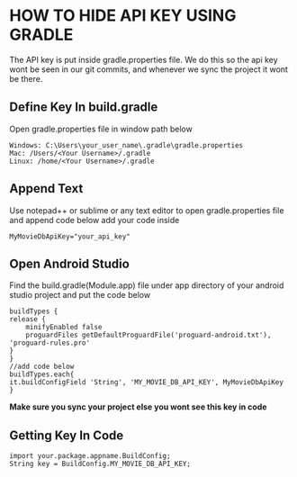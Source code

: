 # HOW TO HIDE API KEY USING GRADLE

The API key is put inside gradle.properties file. We do this so the api key wont be seen in our git commits, and whenever we sync the project it wont be there.

	

## Define Key In build.gradle	
		
Open gradle.properties file in window path below

```
Windows: C:\Users\your_user_name\.gradle\gradle.properties	
Mac: /Users/<Your Username>/.gradle
Linux: /home/<Your Username>/.gradle
```
		

## Append Text		
Use notepad++ or sublime or any text editor to open gradle.properties file and append code below
add your code inside

```
MyMovieDbApiKey="your_api_key"
```
		
		
## Open Android Studio		
 Find the build.gradle(Module.app) file under app directory of your android studio project and put the code below 
		
```
buildTypes {
release {
	minifyEnabled false
	proguardFiles getDefaultProguardFile('proguard-android.txt'), 'proguard-rules.pro'
}
}
//add code below
buildTypes.each{
it.buildConfigField 'String', 'MY_MOVIE_DB_API_KEY', MyMovieDbApiKey
}
```
		
**Make sure you sync your project else you wont see this key in code**
		
		
		
		
## Getting Key In Code 

 ```	
 import your.package.appname.BuildConfig;
 String key = BuildConfig.MY_MOVIE_DB_API_KEY; 
 ```
